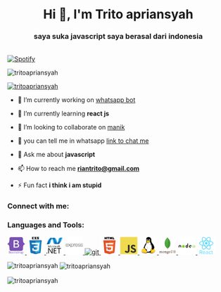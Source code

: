 <h1 align="center">Hi 👋, I'm Trito apriansyah</h1>
<h3 align="center">saya suka javascript saya berasal dari indonesia</h3>

<br>[![Spotify](https://novatorem.vercel.app/api/spotify?background_color=0d1117&border_color=ffffff)](https://open.spotify.com/user/tritoapriansyah)

<p align="left"> <img src="https://komarev.com/ghpvc/?username=tritoapriansyah&label=Profile%20views&color=04ff00&style=flat-square" alt="tritoapriansyah" /> </p>

<p align="left"> <a href="https://github.com/ryo-ma/github-profile-trophy"><img src="https://github-profile-trophy.vercel.app/?username=tritoapriansyah" alt="tritoapriansyah" /></a> </p>

- 🔭 I’m currently working on [whatsapp bot](https://github.com/tritoapriansyah/base-lolita)

- 🌱 I’m currently learning **react js**

- 👯 I’m looking to collaborate on [manik](https://github.com/Arya-Manik)

- 🤝 you can tell me in whatsapp [link to chat me](wa.me/6285888258313)

- 💬 Ask me about **javascript**

- 📫 How to reach me **riantrito@gmail.com**

- ⚡ Fun fact **i think i am stupid**

<h3 align="left">Connect with me:</h3>
<p align="left">
</p>

<h3 align="left">Languages and Tools:</h3>
<p align="left"> <a href="https://getbootstrap.com" target="_blank" rel="noreferrer"> <img src="https://raw.githubusercontent.com/devicons/devicon/master/icons/bootstrap/bootstrap-plain-wordmark.svg" alt="bootstrap" width="40" height="40"/> </a> <a href="https://www.w3schools.com/css/" target="_blank" rel="noreferrer"> <img src="https://raw.githubusercontent.com/devicons/devicon/master/icons/css3/css3-original-wordmark.svg" alt="css3" width="40" height="40"/> </a> <a href="https://dotnet.microsoft.com/" target="_blank" rel="noreferrer"> <img src="https://raw.githubusercontent.com/devicons/devicon/master/icons/dot-net/dot-net-original-wordmark.svg" alt="dotnet" width="40" height="40"/> </a> <a href="https://expressjs.com" target="_blank" rel="noreferrer"> <img src="https://raw.githubusercontent.com/devicons/devicon/master/icons/express/express-original-wordmark.svg" alt="express" width="40" height="40"/> </a> <a href="https://git-scm.com/" target="_blank" rel="noreferrer"> <img src="https://www.vectorlogo.zone/logos/git-scm/git-scm-icon.svg" alt="git" width="40" height="40"/> </a> <a href="https://www.w3.org/html/" target="_blank" rel="noreferrer"> <img src="https://raw.githubusercontent.com/devicons/devicon/master/icons/html5/html5-original-wordmark.svg" alt="html5" width="40" height="40"/> </a> <a href="https://developer.mozilla.org/en-US/docs/Web/JavaScript" target="_blank" rel="noreferrer"> <img src="https://raw.githubusercontent.com/devicons/devicon/master/icons/javascript/javascript-original.svg" alt="javascript" width="40" height="40"/> </a> <a href="https://www.linux.org/" target="_blank" rel="noreferrer"> <img src="https://raw.githubusercontent.com/devicons/devicon/master/icons/linux/linux-original.svg" alt="linux" width="40" height="40"/> </a> <a href="https://www.mongodb.com/" target="_blank" rel="noreferrer"> <img src="https://raw.githubusercontent.com/devicons/devicon/master/icons/mongodb/mongodb-original-wordmark.svg" alt="mongodb" width="40" height="40"/> </a> <a href="https://nodejs.org" target="_blank" rel="noreferrer"> <img src="https://raw.githubusercontent.com/devicons/devicon/master/icons/nodejs/nodejs-original-wordmark.svg" alt="nodejs" width="40" height="40"/> </a> <a href="https://reactjs.org/" target="_blank" rel="noreferrer"> <img src="https://raw.githubusercontent.com/devicons/devicon/master/icons/react/react-original-wordmark.svg" alt="react" width="40" height="40"/> </a> </p>

<p><img align="left" src="https://github-readme-stats.vercel.app/api/top-langs?username=tritoapriansyah&show_icons=true&theme=tokyonight&locale=id&layout=compact" alt="tritoapriansyah" /></p>

<p>&nbsp;<img align="center" src="https://github-readme-stats.vercel.app/api?username=tritoapriansyah&show_icons=true&theme=tokyonight&locale=id" alt="tritoapriansyah" /></p>

<p><img align="center" src="https://github-readme-streak-stats.herokuapp.com/?user=tritoapriansyah&theme=dark" alt="tritoapriansyah" /></p>
